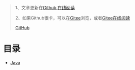 > 1、文章更新在[Github](https://github.com/codedawn/diary),[在线阅读](https://codedawn.github.io/diary/#/)
> 
> 2、如果Github很卡，可以在[Gitee](https://gitee.com/codedawn/diary)浏览，或者[Gitee在线阅读](http://codedawn.gitee.io/diary)
>
> [GitHub](https://github.com/codedawn/ "github")



# 目录

- [Java](#java)
